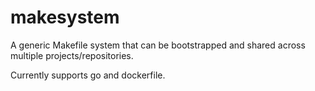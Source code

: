 # makesystem

A generic Makefile system that can be bootstrapped and shared across multiple
projects/repositories.

Currently supports go and dockerfile.
